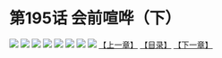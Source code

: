 # 第195话 会前喧哗（下）
![](https://mhpic.xiaomingtaiji.net/comic/D/斗破苍穹拆分版/195话/1.jpg-zymk.middle.webp)
![](https://mhpic.xiaomingtaiji.net/comic/D/斗破苍穹拆分版/195话/2.jpg-zymk.middle.webp)
![](https://mhpic.xiaomingtaiji.net/comic/D/斗破苍穹拆分版/195话/3.jpg-zymk.middle.webp)
![](https://mhpic.xiaomingtaiji.net/comic/D/斗破苍穹拆分版/195话/4.jpg-zymk.middle.webp)
![](https://mhpic.xiaomingtaiji.net/comic/D/斗破苍穹拆分版/195话/5.jpg-zymk.middle.webp)
![](https://mhpic.xiaomingtaiji.net/comic/D/斗破苍穹拆分版/195话/6.jpg-zymk.middle.webp)
![](https://mhpic.xiaomingtaiji.net/comic/D/斗破苍穹拆分版/195话/7.jpg-zymk.middle.webp)
![](https://mhpic.xiaomingtaiji.net/comic/D/斗破苍穹拆分版/195话/8.jpg-zymk.middle.webp)
[【上一章】](./194.md)
[【目录】](./READMD.md)
[【下一章】](./196.md)
